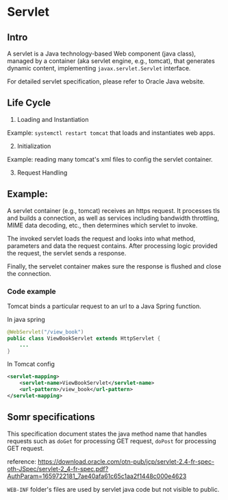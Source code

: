 # Servlet

## Intro

A servlet is a Java technology-based Web component (java class), managed by a container (aka servlet engine, e.g., tomcat), that generates dynamic content, implementing `javax.servlet.Servlet` interface.

For detailed servlet specification, please refer to Oracle Java website.

## Life Cycle

1. Loading and Instantiation

Example: `systemctl restart tomcat` that loads and instantiates web apps.

2. Initialization

Example: reading many tomcat's xml files to config the servlet container.

3. Request Handling

## Example:

A servlet container (e.g., tomcat) receives an https request. It processes tls and builds a connection, as well as services including bandwidth throttling, MIME data decoding, etc., then determines which servlet to invoke.

The invoked servlet loads the request and looks into what method, parameters and data the request contains. After processing logic provided the request, the servlet sends a response.

Finally, the servelet container makes sure the response is flushed and close the connection.

### Code example

Tomcat binds a particular request to an url to a Java Spring function.

In java spring
```java
@WebServlet("/view_book")
public class ViewBookServlet extends HttpServlet {
    ...
}
```

In Tomcat config
```xml
<servlet-mapping>
    <servlet-name>ViewBookServlet</servlet-name>
    <url-pattern>/view_book</url-pattern>
</servlet-mapping>
```

## Somr specifications

This specification document states the java method name that handles requests such as `doGet` for processing GET request, `doPost` for processing GET request.

reference:
https://download.oracle.com/otn-pub/jcp/servlet-2.4-fr-spec-oth-JSpec/servlet-2_4-fr-spec.pdf?AuthParam=1659722181_7ae40afa61c65c1aa2f1448c000e4623

`WEB-INF` folder's files are used by servlet java code but not visible to public.